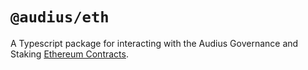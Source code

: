 # `@audius/eth`

A Typescript package for interacting with the Audius Governance and Staking [Ethereum Contracts](../../eth-contracts/).
